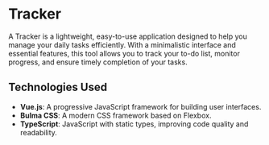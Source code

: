 # Tracker

A Tracker is a lightweight, easy-to-use application designed to help you manage your daily tasks efficiently. With a minimalistic interface and essential features, this tool allows you to track your to-do list, monitor progress, and ensure timely completion of your tasks.

## Technologies Used

- **Vue.js**: A progressive JavaScript framework for building user interfaces.
- **Bulma CSS**: A modern CSS framework based on Flexbox.
- **TypeScript**: JavaScript with static types, improving code quality and readability.
